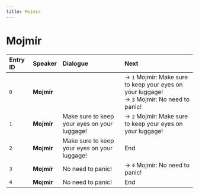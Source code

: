 ```yaml
---
title: Mojmír
---
```


# Mojmír


| Entry ID | Speaker | Dialogue | Next |
| :------- | :------ | :------- | :------------ |
| `0` | **Mojmír** |  | → `1` Mojmír: Make sure to keep your eyes on your luggage\!<br>→ `3` Mojmír: No need to panic\! |
| `1` | **Mojmír** | Make sure to keep your eyes on your luggage\! | → `2` Mojmír: Make sure to keep your eyes on your luggage\! |
| `2` | **Mojmír** | Make sure to keep your eyes on your luggage\! | End |
| `3` | **Mojmír** | No need to panic\! | → `4` Mojmír: No need to panic\! |
| `4` | **Mojmír** | No need to panic\! | End |
